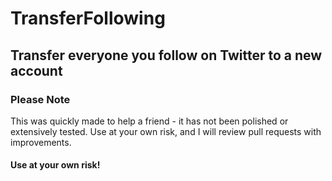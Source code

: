 # TransferFollowing
## Transfer everyone you follow on Twitter to a new account

### Please Note
This was quickly made to help a friend - it has not been polished or extensively tested. Use at your own risk, and I will review pull requests with improvements.

#### Use at your own risk!
